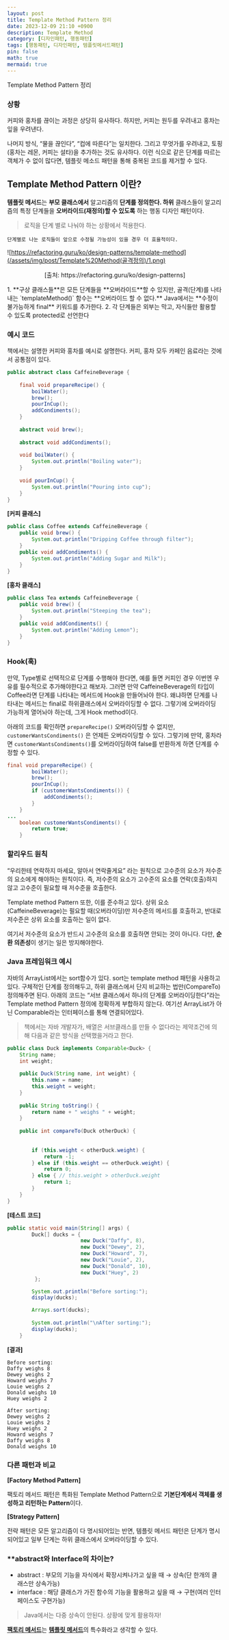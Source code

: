 ```yaml
---
layout: post
title: Template Method Pattern 정리
date: 2023-12-09 21:10 +0900 
description: Template Method
category: [디자인패턴, 행동패턴] 
tags: [행동패턴, 디자인패턴, 템플릿메서드패턴] 
pin: false
math: true
mermaid: true
---
```

Template Method Pattern 정리
<!--more-->


### 상황


커피와 홍차를 끊이는 과정은 상당히 유사하다. 하지만, 커피는 원두를 우려내고 홍차는 잎을 우려낸다. 


나머지 방식, “물을 끊인다”, “컵에 따른다”는 일치한다. 그리고 무엇가를 우려내고, 토핑(홍차는 레몬, 커피는 설타)을 추가하는 것도 유사하다. 이런 식으로 같은 단계를 따르는 객체가 수 없이 많다면, 템플릿 메소드 패턴을 통해 중복된 코드를 제거할 수 있다.


## Template Method Pattern 이란?


**템플릿 메서드**는 **부모 클래스에서** 알고리즘의 **단계를 정의한다. 하위** 클래스들이 알고리즘의 특정 단계들을 **오버라이드(재정의)할 수 있도록** 하는 행동 디자인 패턴이다.


> 로직을 단계 별로 나눠야 하는 상황에서 적용한다.


	단계별로 나눈 로직들이 앞으로 수정될 가능성이 있을 경우 더 효율적이다.


![https://refactoring.guru/ko/design-patterns/template-method](/assets/img/post/Template%20Method(골격정의)/1.png)
<p align="center">
[출처: https://refactoring.guru/ko/design-patterns]
</p>
1. **구상 클래스들**은 모든 단계들을 **오버라이드**할 수 있지만, 골격(단계)를 나타내는 `templateMethod()` 함수는 **오버라이드 할 수 없다.** Java에서는 **수정이 불가능하게 final** 키워드를 추가한다.
2. 각 단계들은 외부는 막고, 자식들만 활용할 수 있도록 protected로 선언한다

### 예시 코드


책에서는 설명한 커피와 홍차를 예시로 설명한다. 커피, 홍차 모두 카페인 음료라는 것에서 공통점이 있다.


```java
public abstract class CaffeineBeverage {
  
	final void prepareRecipe() {
		boilWater();
		brew();
		pourInCup();
		addCondiments();
	}
 
	abstract void brew();
  
	abstract void addCondiments();
 
	void boilWater() {
		System.out.println("Boiling water");
	}
  
	void pourInCup() {
		System.out.println("Pouring into cup");
	}
}
```


**[커피 클래스]**


```java
public class Coffee extends CaffeineBeverage {
	public void brew() {
		System.out.println("Dripping Coffee through filter");
	}
	public void addCondiments() {
		System.out.println("Adding Sugar and Milk");
	}
}
```


**[홍차 클래스]**


```java
public class Tea extends CaffeineBeverage {
	public void brew() {
		System.out.println("Steeping the tea");
	}
	public void addCondiments() {
		System.out.println("Adding Lemon");
	}
}
```


### Hook(훅)


만약, Type별로 선택적으로 단계를 수행해야 한다면, 예를 들면 커피인 경우 이번엔 우유를 필수적으로 추가해야한다고 해보자. 그러면 만약 CaffeineBeverage의 타입이 Coffee라면 단계를 나타내는 메서드에 Hook을 만들어놔야 한다. 왜냐하면 단계를 나타내는 메서드는 final로 하위클래스에서 오버라이딩할 수 없다. 그렇기에 오버라이딩 가능하게 열어놔야 하는데, 그게 Hook method이다. 


아래의 코드를 확인하면 `prepareRecipe()` 오버라이딩할 수 없지만, `customerWantsCondiments()` 은 언제든 오버라이딩할 수 있다. 그렇기에 만약, 홍차라면 `customerWantsCondiments()`를 오버라이딩하여 false를 반환하게 하면 단계를 수정할 수 있다.


```java
final void prepareRecipe() {
		boilWater();
		brew();
		pourInCup();
		if (customerWantsCondiments()) {
			addCondiments();
		}
	}
... 
	boolean customerWantsCondiments() {
		return true;
	}
```


### 할리우드 원칙


“우리한테 연락하지 마세요, 알아서 연락줄게요” 라는 원칙으로 고수준의 요소가 저수준의 요소에게 해야하는 원칙이다. 즉, 저수준의 요소가 고수준의 요소를 연락(호출)하지 않고 고수준이 필요할 때 저수준을 호출한다.


Template method Pattern 또한, 이를 준수하고 있다. 상위 요소(CaffeineBeverage)는 필요할 때(오버라이딩)만 저수준의 메서드를 호출하고, 반대로 저수준은 상위 요소를 호출하는 일이 없다.


여기서 저수준의 요소가 반드시 고수준의 요소를 호출하면 안되는 것이 아니다. 다만, **순환 의존성**이 생기는 일은 방지해야한다.


### Java 프레임워크 예시


자바의 ArrayList에서는 sort함수가 있다. sort는 template method 패턴을 사용하고 있다. 구체적인 단계를 정의해두고, 하위 클래스에서 단지 비교하는 법만(CompareTo) 정의해주면 된다. 아래의 코드는 “서브 클래스에서 하나의 단계를 오버라이딩한다”라는 Template method Pattern 정의에 정확하게 부합하지 않는다. 여기선 ArrayList가 아닌 Comparable라는 인터페이스를 통해 연결되어있다. 


> 책에서는 자바 개발자가, 배열은 서브클래스를 만들 수 없다라는 제약조건에 의해 다음과 같은 방식을 선택했을거라고 한다.


```java
public class Duck implements Comparable<Duck> {
	String name;
	int weight;
  
	public Duck(String name, int weight) {
		this.name = name;
		this.weight = weight;
	}
 
	public String toString() {
		return name + " weighs " + weight;
	}
  
	public int compareTo(Duck otherDuck) {
 
  
		if (this.weight < otherDuck.weight) {
			return -1;
		} else if (this.weight == otherDuck.weight) {
			return 0;
		} else { // this.weight > otherDuck.weight
			return 1;
		}
	}
}
```


**[테스트 코드]**


```java
public static void main(String[] args) {
		Duck[] ducks = { 
						new Duck("Daffy", 8), 
						new Duck("Dewey", 2),
						new Duck("Howard", 7),
						new Duck("Louie", 2),
						new Duck("Donald", 10), 
						new Duck("Huey", 2)
		 };

		System.out.println("Before sorting:");
		display(ducks);

		Arrays.sort(ducks);
 
		System.out.println("\nAfter sorting:");
		display(ducks);
	}
```


**[결과]**


```text
Before sorting:
Daffy weighs 8
Dewey weighs 2
Howard weighs 7
Louie weighs 2
Donald weighs 10
Huey weighs 2

After sorting:
Dewey weighs 2
Louie weighs 2
Huey weighs 2
Howard weighs 7
Daffy weighs 8
Donald weighs 10
```


### 다른 패턴과 비교


**[Factory Method Pattern]**


팩토리 메서드 패턴은 특화된 Template Method Pattern으로 **기본단계에서 객체를 생성하고 리턴하는 Pattern**이다.


**[Strategy Pattern]**


전략 패턴은 모든 알고리즘이 다 명시되어있는 반면, 템플릿 메서드 패턴은 단계가 명시되어있고 일부 단계는 하위 클래스에서 오버라이딩할 수 있다.


### ****abstract와 Interface의 차이는?**

- abstract : 부모의 기능을 자식에서 확장시켜나가고 싶을 때 → 상속(단 한개의 클래스만 상속가능)
- interface : 해당 클래스가 가진 함수의 기능을 활용하고 싶을 때 → 구현(여러 인터페이스도 구현가능)

> Java에서는 다중 상속이 안된다. 상황에 맞게 활용하자!


[**팩토리 메서드**](https://refactoring.guru/ko/design-patterns/factory-method)는 [**템플릿 메서드**](https://refactoring.guru/ko/design-patterns/template-method)의 특수화라고 생각할 수 있다.

